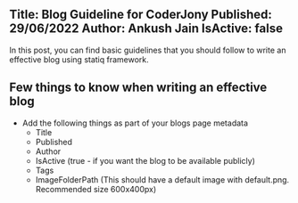 Title: Blog Guideline for CoderJony
Published: 29/06/2022
Author: Ankush Jain
IsActive: false
---
In this post, you can find basic guidelines that you should follow to write an effective blog using statiq framework.

## Few things to know when writing an effective blog
- Add the following things as part of your blogs page metadata
  - Title
  - Published 
  - Author
  - IsActive (true - if you want the blog to be available publicly)
  - Tags
  - ImageFolderPath (This should have a default image with default.png. Recommended size 600x400px)